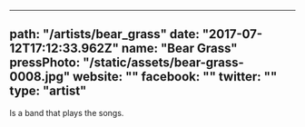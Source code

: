 ---
path: "/artists/bear_grass"
date: "2017-07-12T17:12:33.962Z"
name: "Bear Grass"
pressPhoto: "/static/assets/bear-grass-0008.jpg"
website: ""
facebook: ""
twitter: ""
type: "artist"
----

Is a band that plays the songs.
